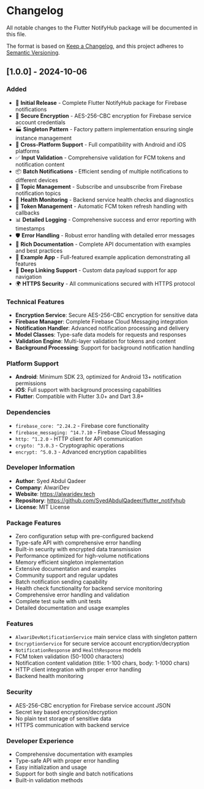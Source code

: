 # Changelog

All notable changes to the Flutter NotifyHub package will be documented in this file.

The format is based on [Keep a Changelog](https://keepachangelog.com/en/1.0.0/),
and this project adheres to [Semantic Versioning](https://semver.org/spec/v2.0.0.html).

## [1.0.0] - 2024-10-06

### Added
- 🚀 **Initial Release** - Complete Flutter NotifyHub package for Firebase notifications
- 🔐 **Secure Encryption** - AES-256-CBC encryption for Firebase service account credentials
- 🏭 **Singleton Pattern** - Factory pattern implementation ensuring single instance management
- 📱 **Cross-Platform Support** - Full compatibility with Android and iOS platforms
- ✅ **Input Validation** - Comprehensive validation for FCM tokens and notification content
- 📦 **Batch Notifications** - Efficient sending of multiple notifications to different devices
- 🎯 **Topic Management** - Subscribe and unsubscribe from Firebase notification topics
- 🏥 **Health Monitoring** - Backend service health checks and diagnostics
- 🔄 **Token Management** - Automatic FCM token refresh handling with callbacks
- 📊 **Detailed Logging** - Comprehensive success and error reporting with timestamps
- 🛡️ **Error Handling** - Robust error handling with detailed error messages
- 📝 **Rich Documentation** - Complete API documentation with examples and best practices
- 🧪 **Example App** - Full-featured example application demonstrating all features
- 🔗 **Deep Linking Support** - Custom data payload support for app navigation
- 🌍 **HTTPS Security** - All communications secured with HTTPS protocol

### Technical Features
- **Encryption Service**: Secure AES-256-CBC encryption for sensitive data
- **Firebase Manager**: Complete Firebase Cloud Messaging integration
- **Notification Handler**: Advanced notification processing and delivery
- **Model Classes**: Type-safe data models for requests and responses
- **Validation Engine**: Multi-layer validation for tokens and content
- **Background Processing**: Support for background notification handling

### Platform Support
- **Android**: Minimum SDK 23, optimized for Android 13+ notification permissions
- **iOS**: Full support with background processing capabilities
- **Flutter**: Compatible with Flutter 3.0+ and Dart 3.8+

### Dependencies
- `firebase_core: ^2.24.2` - Firebase core functionality
- `firebase_messaging: ^14.7.10` - Firebase Cloud Messaging
- `http: ^1.2.0` - HTTP client for API communication
- `crypto: ^3.0.3` - Cryptographic operations
- `encrypt: ^5.0.3` - Advanced encryption capabilities

### Developer Information
- **Author**: Syed Abdul Qadeer
- **Company**: AlwariDev
- **Website**: https://alwaridev.tech
- **Repository**: https://github.com/SyedAbdulQadeer/flutter_notifyhub
- **License**: MIT License

### Package Features
- Zero configuration setup with pre-configured backend
- Type-safe API with comprehensive error handling
- Built-in security with encrypted data transmission
- Performance optimized for high-volume notifications
- Memory efficient singleton implementation
- Extensive documentation and examples
- Community support and regular updates
- Batch notification sending capability
- Health check functionality for backend service monitoring
- Comprehensive error handling and validation
- Complete test suite with unit tests
- Detailed documentation and usage examples

### Features
- `AlwariDevNotificationService` main service class with singleton pattern
- `EncryptionService` for secure service account encryption/decryption
- `NotificationResponse` and `HealthResponse` models
- FCM token validation (50-1000 characters)
- Notification content validation (title: 1-100 chars, body: 1-1000 chars)
- HTTP client integration with proper error handling
- Backend health monitoring

### Security
- AES-256-CBC encryption for Firebase service account JSON
- Secret key based encryption/decryption
- No plain text storage of sensitive data
- HTTPS communication with backend service

### Developer Experience
- Comprehensive documentation with examples
- Type-safe API with proper error handling
- Easy initialization and usage
- Support for both single and batch notifications
- Built-in validation methods
